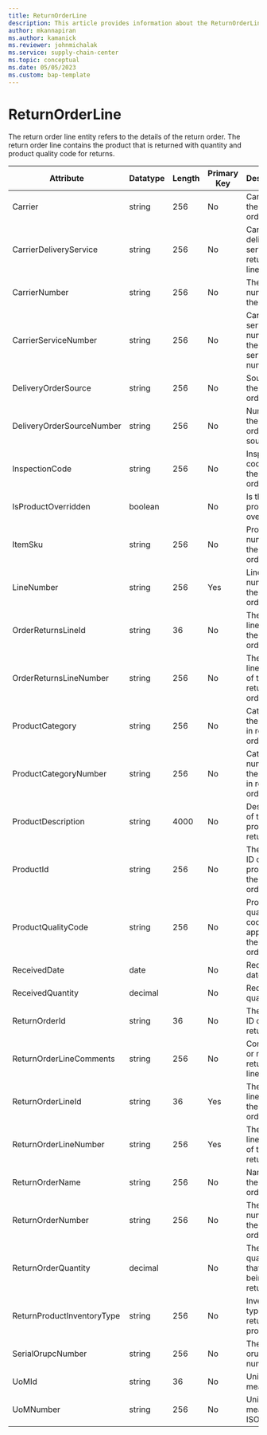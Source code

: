 ```yaml
---
title: ReturnOrderLine
description: This article provides information about the ReturnOrderLine entity.
author: mkannapiran
ms.author: kamanick
ms.reviewer: johnmichalak
ms.service: supply-chain-center
ms.topic: conceptual
ms.date: 05/05/2023
ms.custom: bap-template
---
```


# **ReturnOrderLine**

The return order line entity refers to the details of the return order. The return order line contains the product that is returned with quantity and product quality code for returns.


|	Attribute	|	Datatype	|	Length	|	Primary Key	|	Description	|
|---------------|--------|------|----------|-----------|
|	Carrier	|	string	|	256	|	No	|	Carrier of the return order line	|
|	CarrierDeliveryService	|	string	|	256	|	No	|	Carrier delivery service for return order line	|
|	CarrierNumber	|	string	|	256	|	No	|	The unique number of the carrier	|
|	CarrierServiceNumber	|	string	|	256	|	No	|	Carrier service number of the return service number	|
|	DeliveryOrderSource	|	string	|	256	|	No	|	Source for the deliveyr order	|
|	DeliveryOrderSourceNumber	|	string	|	256	|	No	|	Number of the delivery order source	|
|	InspectionCode	|	string	|	256	|	No	|	Inspection code for the return order line	|
|	IsProductOverridden	|	boolean	|		|	No	|	Is the product overridden	|
|	ItemSku	|	string	|	256	|	No	|	Product number of the return order	|
|	LineNumber	|	string	|	256	|	Yes	|	Line number of the returns order	|
|	OrderReturnsLineId	|	string	|	36	|	No	|	The unique line ID of the returns order	|
|	OrderReturnsLineNumber	|	string	|	256	|	No	|	The unique line number of the returns order	|
|	ProductCategory	|	string	|	256	|	No	|	Category of the product in return order	|
|	ProductCategoryNumber	|	string	|	256	|	No	|	Category number of the product in return order	|
|	ProductDescription	|	string	|	4000	|	No	|	Description of the product in return order	|
|	ProductId	|	string	|	256	|	No	|	The unique ID of the product in the return order	|
|	ProductQualityCode	|	string	|	256	|	No	|	Product quality code applied for the return order line	|
|	ReceivedDate	|	date	|		|	No	|	Received date	|
|	ReceivedQuantity	|	decimal	|		|	No	|	Received quantity	|
|	ReturnOrderId	|	string	|	36	|	No	|	The unique ID of the return order	|
|	ReturnOrderLineComments	|	string	|	256	|	No	|	Comments or notes for return order line	|
|	ReturnOrderLineId	|	string	|	36	|	Yes	|	The unique line ID of the return order	|
|	ReturnOrderLineNumber	|	string	|	256	|	Yes	|	The unique line number of the return order	|
|	ReturnOrderName	|	string	|	256	|	No	|	Name of the return order	|
|	ReturnOrderNumber	|	string	|	256	|	No	|	The unique number of the return order	|
|	ReturnOrderQuantity	|	decimal	|		|	No	|	The quantity that is being returned 	|
|	ReturnProductInventoryType	|	string	|	256	|	No	|	Inventory type of the return product	|
|	SerialOrupcNumber	|	string	|	256	|	No	|	The serial orupc number	|
|	UoMId	|	string	|	36	|	No	|	Unit of measure Id	|
|	UoMNumber	|	string	|	256	|	No	|	Unit of measure ISO code	|
